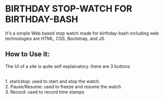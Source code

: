 # BIRTHDAY STOP-WATCH FOR BIRTHDAY-BASH

It's a simple Web based stop watch made for birthday-bash including web technologies are HTML, CSS, Bootstrap, and JS.

## How to Use it:

The UI of a site is quite self explainatory. there are 3 buttons

<br>
1. start/stop: used to start and stop the watch.
<br>
2. Pause/Resume: used to freeze and resume the watch
<br>
3. Record: used to record time stamps
